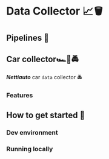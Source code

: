 # Data Collector 📈🪣

## Pipelines 🚀

## Car collector🏎️🚗🚔

_**Nettiauto**_ car `data` collector 🚔

### Features

## How to get started 👋

### Dev environment
### Running locally
